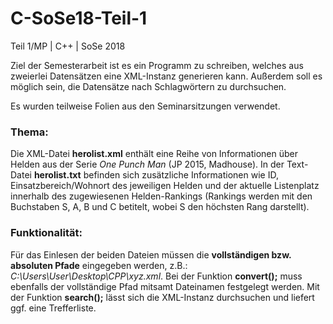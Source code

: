 # C-SoSe18-Teil-1
Teil 1/MP | C++ | SoSe 2018

Ziel der Semesterarbeit ist es ein Programm zu schreiben, welches aus zweierlei Datensätzen eine XML-Instanz generieren kann.
Außerdem soll es möglich sein, die Datensätze nach Schlagwörtern zu durchsuchen. 

Es wurden teilweise Folien aus den Seminarsitzungen verwendet.

### Thema:
Die XML-Datei **herolist.xml** enthält eine Reihe von Informationen über Helden aus der Serie *One Punch Man* (JP 2015, Madhouse). 
In der Text-Datei **herolist.txt** befinden sich zusätzliche Informationen wie ID, Einsatzbereich/Wohnort des jeweiligen Helden und der aktuelle Listenplatz innerhalb des zugewiesenen Helden-Rankings (Rankings werden mit den Buchstaben S, A, B und C betitelt, wobei S den höchsten Rang darstellt).  

### Funktionalität:
Für das Einlesen der beiden Dateien müssen die **vollständigen bzw. absoluten Pfade** eingegeben werden, z.B.: *C:\Users\User\Desktop\CPP\xyz.xml*.
Bei der Funktion **convert();** muss ebenfalls der vollständige Pfad mitsamt Dateinamen festgelegt werden.
Mit der Funktion **search();** lässt sich die XML-Instanz durchsuchen und liefert ggf. eine Trefferliste.

